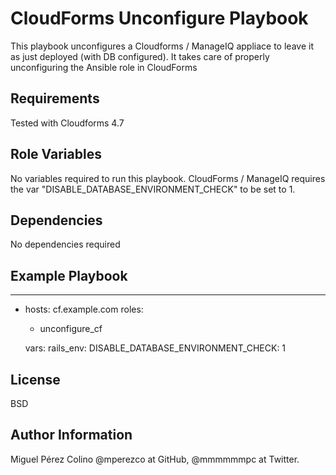 CloudForms Unconfigure Playbook
=========

This playbook unconfigures a Cloudforms / ManageIQ appliace to leave it as just deployed (with DB configured).
It takes care of properly unconfiguring the Ansible role in CloudForms

Requirements
------------

Tested with Cloudforms 4.7

Role Variables
--------------

No variables required to run this playbook.
CloudForms / ManageIQ requires the var "DISABLE_DATABASE_ENVIRONMENT_CHECK" to be set to 1. 

Dependencies
------------

No dependencies required

Example Playbook
----------------

  ---
  - hosts: cf.example.com
    roles:
      - unconfigure_cf

    vars:
      rails_env:
        DISABLE_DATABASE_ENVIRONMENT_CHECK: 1

License
-------

BSD

Author Information
------------------

Miguel Pérez Colino @mperezco at GitHub, @mmmmmmpc at Twitter.
